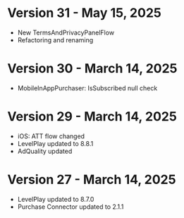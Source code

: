 ﻿# Version 31 - May 15, 2025
* New TermsAndPrivacyPanelFlow
* Refactoring and renaming

# Version 30 - March 14, 2025
* MobileInAppPurchaser: IsSubscribed null check

# Version 29 - March 14, 2025
* iOS: ATT flow changed
* LevelPlay updated to 8.8.1
* AdQuality updated

# Version 27 - March 14, 2025
* LevelPlay updated to 8.7.0
* Purchase Connector updated to 2.1.1